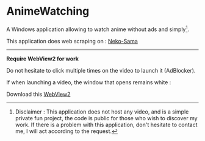 # AnimeWatching

A Windows application allowing to watch anime without ads and simply[^Disclaimer].

This application does web scraping on : [Neko-Sama](https://neko-sama.fr/)

---
**Require WebView2 for work**

Do not hesitate to click multiple times on the video to launch it (AdBlocker).

If when launching a video, the window that opens remains white :

Download this [WebView2](https://developer.microsoft.com/fr-fr/microsoft-edge/webview2/) 

[^Disclaimer]: Disclaimer :
This application does not host any video,
and is a simple private fun project,
the code is public for those who wish to discover my work.
If there is a problem with this application, don't hesitate to contact me, I will act according to the request.
